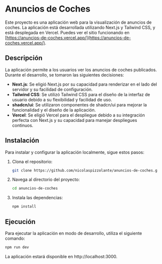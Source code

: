 # Anuncios de Coches

Este proyecto es una aplicación web para la visualización de anuncios de coches. La aplicación está desarrollada utilizando Next.js y Tailwind CSS, y está desplegada en Vercel. Puedes ver el sitio funcionando en [https://anuncios-de-coches.vercel.app/](https://anuncios-de-coches.vercel.app/).

## Descripción

La aplicación permite a los usuarios ver los anuncios de coches publicados. Durante el desarrollo, se tomaron las siguientes decisiones:

- **Next.js**: Se eligió Next.js por su capacidad para renderizar en el lado del servidor y su facilidad de configuración.
- **Tailwind CSS**: Se utilizó Tailwind CSS para el diseño de la interfaz de usuario debido a su flexibilidad y facilidad de uso.
- **shadcn/ui**: Se utilizaron componentes de shadcn/ui para mejorar la funcionalidad y el diseño de la aplicación.
- **Vercel**: Se eligió Vercel para el despliegue debido a su integración perfecta con Next.js y su capacidad para manejar despliegues continuos.

## Instalación

Para instalar y configurar la aplicación localmente, sigue estos pasos:

1. Clona el repositorio:
    ```sh
    git clone https://github.com/nicolaspizzolante/anuncios-de-coches.git
    ```

2. Navega al directorio del proyecto:
    ```sh
    cd anuncios-de-coches
    ```

3. Instala las dependencias:
    ```sh
    npm install
    ```

## Ejecución

Para ejecutar la aplicación en modo de desarrollo, utiliza el siguiente comando:

```sh
npm run dev
```

La aplicación estará disponible en http://localhost:3000.